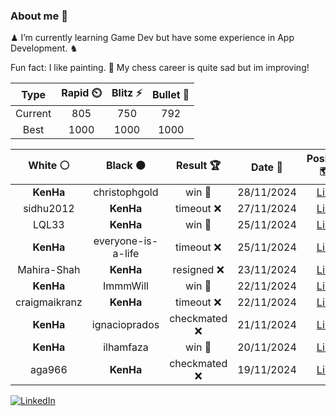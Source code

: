 ### About me 🍜

♟ I’m currently learning Game Dev but have some experience in App Development. ♞

Fun fact: I like painting. 🎨
My chess career is quite sad but im improving!
<!--START_SECTION:chessStats-->
<!-- Automatically generated with https://github.com/Balastrong/chess-stats-action -->

| Type | Rapid ⏲️ | Blitz ⚡ | Bullet 🔫 |
|:---:|:---:|:---:|:---:|
| Current | 805 | 750 | 792 |
| Best | 1000 | 1000 | 1000 |

| White ⚪ | Black ⚫ | Result 🏆 | Date 📅 | Position 🗺️ | Type 🕕 |
|:---:|:---:|:---:|:---:|:---:|:---:|
| **KenHa** | christophgold | win 🥇 | 28/11/2024 | <a href="http://www.ee.unb.ca/cgi-bin/tervo/fen.pl?select=6k1/ppp3p1/4rb1n/4p2K/2P4P/1P1q1P2/P3R3/4R3 b - -">Link</a> | Bullet |
| sidhu2012 | **KenHa** | timeout ❌ | 27/11/2024 | <a href="http://www.ee.unb.ca/cgi-bin/tervo/fen.pl?select=6bk/pppq3p/3p1Q2/8/4P3/2PP1P2/PPKN2r1/8 b - -">Link</a> | Bullet |
| LQL33 | **KenHa** | win 🥇 | 25/11/2024 | <a href="http://www.ee.unb.ca/cgi-bin/tervo/fen.pl?select=8/8/8/2p2b1R/4k3/7P/5PK1/8 w - -">Link</a> | Bullet |
| **KenHa** | everyone-is-a-life | timeout ❌ | 25/11/2024 | <a href="http://www.ee.unb.ca/cgi-bin/tervo/fen.pl?select=1r4k1/5ppp/p1K1p3/8/7P/8/1p6/8 w - -">Link</a> | Bullet |
| Mahira-Shah | **KenHa** | resigned ❌ | 23/11/2024 | <a href="http://www.ee.unb.ca/cgi-bin/tervo/fen.pl?select=r2r2k1/ppp2ppp/b3p3/1P1pPn2/P2P4/5N2/1P3PPP/R2QR1K1 b - -">Link</a> | Blitz |
| **KenHa** | ImmmWill | win 🥇 | 22/11/2024 | <a href="http://www.ee.unb.ca/cgi-bin/tervo/fen.pl?select=5Q2/5R1k/6pp/8/1P6/8/7P/7K b - -">Link</a> | Bullet |
| craigmaikranz | **KenHa** | timeout ❌ | 22/11/2024 | <a href="http://www.ee.unb.ca/cgi-bin/tervo/fen.pl?select=5k2/p5pp/2b1Br2/1p6/5N2/6P1/1P3P1P/5RK1 b - -">Link</a> | Bullet |
| **KenHa** | ignacioprados | checkmated ❌ | 21/11/2024 | <a href="http://www.ee.unb.ca/cgi-bin/tervo/fen.pl?select=r3k2r/ppp2ppp/3p4/4p3/1P1PP1n1/2PB4/P6q/R3R2K w kq -">Link</a> | Bullet |
| **KenHa** | ilhamfaza | win 🥇 | 20/11/2024 | <a href="http://www.ee.unb.ca/cgi-bin/tervo/fen.pl?select=7k/1p2n2p/p7/8/3P1pN1/2r5/P4QPP/4RK1R b - -">Link</a> | Bullet |
| aga966 | **KenHa** | checkmated ❌ | 19/11/2024 | <a href="http://www.ee.unb.ca/cgi-bin/tervo/fen.pl?select=8/3R4/8/p4pBB/1p6/7P/PP2kPP1/2R3K1 b - -">Link</a> | Bullet |

<!--END_SECTION:chessStats-->

<a href="https://www.linkedin.com/in/guillermo-bosca/" target="_blank"><img src="https://img.shields.io/badge/LinkedIn-%230077B5.svg?&style=flat-square&logo=linkedin&logoColor=white" alt="LinkedIn"></a>


<!--
**kenhacodes/kenhacodes** is a ✨ _special_ ✨ repository because its `README.md` (this file) appears on your GitHub profile.

Here are some ideas to get you started:

- 🔭 I’m currently working on ...
- 🌱 I’m currently learning App Development, Data Analytics and ML.
- 👯 I’m looking to collaborate on ...
- 🤔 I’m looking for help with ...
- 💬 Ask me about ...
- 📫 How to reach me: ...
- 😄 Pronouns: ...
- ⚡ Fun fact: ...
-->
